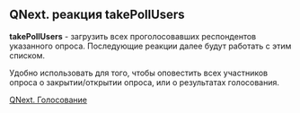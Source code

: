 ## QNext. реакция takePollUsers

**takePollUsers** - загрузить всех проголосовавших респондентов указанного опроса. Последующие реакции далее будут работать с этим списком.

Удобно использовать для того, чтобы оповестить всех участников опроса о закрытии/открытии опроса, или о результатах голосования.



[QNext. Голосование](/docs-test/admin/vote-about)

